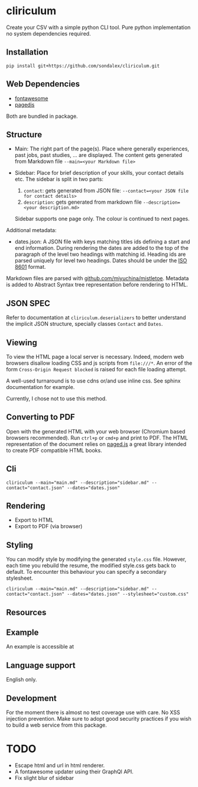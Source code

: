 # cliriculum

Create your CSV with a simple python CLI tool.
Pure python implementation no system dependencies required.

## Installation

```console
pip install git+https://github.com/sondalex/cliriculum.git
```

## Web Dependencies

* [fontawesome](https://fontawesome.com/)
* [pagedjs](https://pagedjs.org/)

Both are bundled in package.

## Structure

* Main: The right part of the page(s). Place where generally experiences, past jobs, past studies, ... are displayed.
  The content gets generated from Markdown file `--main=<your Markdown file>` 
* Sidebar: Place for brief description of your skills, your contact details etc.
  The sidebar is split in two parts:
  1) `contact`: gets generated from JSON file: `--contact=<your JSON file for contact details>`
  2) `description`: gets generated from markdown file `--description=<your description.md>`

  Sidebar supports one page only. The colour is continued to next pages. 

Additional metadata:

* dates.json: A JSON file with keys matching titles ids defining a start and end information. During rendering the dates are added to the top of the paragraph of the level two headings with matching id.
Heading ids are parsed uniquely for level two headings. Dates should be under the
[ISO 8601](https://en.wikipedia.org/wiki/ISO_8601) format.

Markdown files are parsed with [github.com/miyuchina/mistletoe](https://github.com/miyuchina/mistletoe).
Metadata is added to Abstract Syntax tree representation before rendering to HTML.

## JSON SPEC

Refer to documentation at `cliriculum.deserializers` to better understand
the implicit JSON structure, specially classes `Contact` and `Dates`.

## Viewing

To view the HTML page a local server is necessary.
Indeed, modern web browsers disallow
loading CSS and js scripts from `file:///*`. 
An error of the form `Cross-Origin Request blocked` is raised
for each file loading attempt.

A well-used turnaround is to use cdns or/and use
inline css. See sphinx documentation for example.

Currently, I chose not to use this method.


## Converting to PDF

Open with the generated HTML with your web browser 
(Chromium based browsers recommended).
Run `ctrl+p` or `cmd+p` and print to PDF.
The HTML representation of the document relies
on [paged.js](https://pagedjs.org/) a great library
intended to create PDF compatible HTML books.  

## Cli

```
cliriculum --main="main.md" --description="sidebar.md" --contact="contact.json" --dates="dates.json"
```

## Rendering

* Export to HTML
* Export to PDF (via browser)

## Styling

You can modify style by modifying the generated `style.css` file. However, each time
you rebuild the resume, the modified style.css gets back to default.
To encounter this behaviour you can specify a secondary stylesheet.

```console
cliriculum --main="main.md" --description="sidebar.md" --contact="contact.json" --dates="dates.json" --stylesheet="custom.css"
```


## Resources



## Example

An example is accessible at [](example/index.html)

## Language support

English only.

## Development

For the moment there is almost no test coverage use with care.
No XSS injection prevention.
Make sure to adopt good security practices if you wish to build a web service from
this package.


# TODO

* Escape html and url in html renderer.
* A fontawesome updater using their GraphQl API.
* Fix slight blur of sidebar
